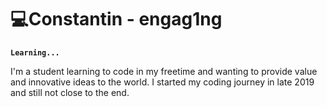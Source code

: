 # 💻Constantin - engag1ng

**`Learning...`**

I'm a student learning to code in my freetime and wanting to provide value and innovative ideas to the world. I started my coding journey in late 2019 and still not close to the end.
